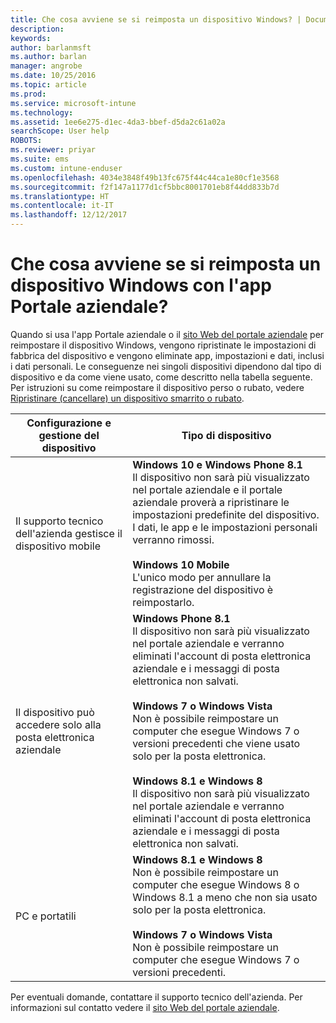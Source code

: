 ```yaml
---
title: Che cosa avviene se si reimposta un dispositivo Windows? | Documentazione Microsoft
description: 
keywords: 
author: barlanmsft
ms.author: barlan
manager: angrobe
ms.date: 10/25/2016
ms.topic: article
ms.prod: 
ms.service: microsoft-intune
ms.technology: 
ms.assetid: 1ee6e275-d1ec-4da3-bbef-d5da2c61a02a
searchScope: User help
ROBOTS: 
ms.reviewer: priyar
ms.suite: ems
ms.custom: intune-enduser
ms.openlocfilehash: 4034e3848f49b13fc675f44c44ca1e80cf1e3568
ms.sourcegitcommit: f2f147a1177d1cf5bbc8001701eb8f44dd833b7d
ms.translationtype: HT
ms.contentlocale: it-IT
ms.lasthandoff: 12/12/2017
---
```

# <a name="what-happens-if-you-reset-your-windows-device-using-the-company-portal"></a>Che cosa avviene se si reimposta un dispositivo Windows con l'app Portale aziendale?

Quando si usa l'app Portale aziendale o il [sito Web del portale aziendale](reset-erase-your-device-cpwebsite.md) per reimpostare il dispositivo Windows, vengono ripristinate le impostazioni di fabbrica del dispositivo e vengono eliminate app, impostazioni e dati, inclusi i dati personali. Le conseguenze nei singoli dispositivi dipendono dal tipo di dispositivo e da come viene usato, come descritto nella tabella seguente. Per istruzioni su come reimpostare il dispositivo perso o rubato, vedere [Ripristinare (cancellare) un dispositivo smarrito o rubato](reset-erase-your-device-cpwebsite.md).

|Configurazione e gestione del dispositivo|Tipo di dispositivo|
|---------------------------------------|---------------|
|Il supporto tecnico dell'azienda gestisce il dispositivo mobile|**Windows 10 e Windows Phone 8.1**</br>Il dispositivo non sarà più visualizzato nel portale aziendale e il portale aziendale proverà a ripristinare le impostazioni predefinite del dispositivo. I dati, le app e le impostazioni personali verranno rimossi. <br /><br />**Windows 10 Mobile**</br>L'unico modo per annullare la registrazione del dispositivo è reimpostarlo.|
|Il dispositivo può accedere solo alla posta elettronica aziendale|**Windows Phone 8.1**<br />Il dispositivo non sarà più visualizzato nel portale aziendale e verranno eliminati l'account di posta elettronica aziendale e i messaggi di posta elettronica non salvati.<br /><br />**Windows 7 o Windows Vista**<br />Non è possibile reimpostare un computer che esegue Windows 7 o versioni precedenti che viene usato solo per la posta elettronica.<br /><br />**Windows 8.1 e Windows 8**<br />Il dispositivo non sarà più visualizzato nel portale aziendale e verranno eliminati l'account di posta elettronica aziendale e i messaggi di posta elettronica non salvati.|
|PC e portatili|**Windows 8.1 e Windows 8**<br />Non è possibile reimpostare un computer che esegue Windows 8 o Windows 8.1 a meno che non sia usato solo per la posta elettronica.<br /><br />**Windows 7 o Windows Vista**<br />Non è possibile reimpostare un computer che esegue Windows 7 o versioni precedenti.|

Per eventuali domande, contattare il supporto tecnico dell'azienda. Per informazioni sul contatto vedere il [sito Web del portale aziendale](https://portal.manage.microsoft.com#HelpDeskDialog).
